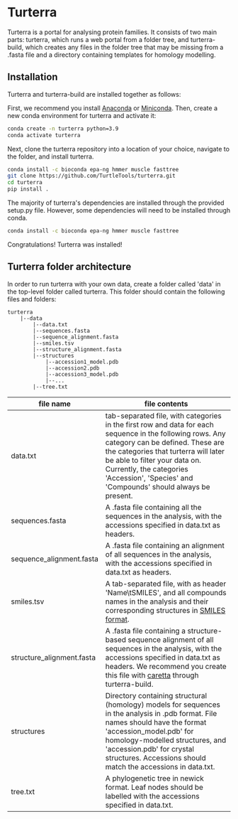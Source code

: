 # Turterra

Turterra is a portal for analysing protein families. It consists of two main parts: turterra, which runs a web portal from a folder tree, and turterra-build, which creates any files in the folder tree that may be missing from a .fasta file and a directory containing templates for homology modelling.

## Installation

Turterra and turterra-build are installed together as follows:

First, we recommend you install [Anaconda](https://www.anaconda.com/products/individual-b) or [Miniconda](https://docs.conda.io/en/latest/miniconda.html). Then, create a new conda environment for turterra and activate it:

```sh
conda create -n turterra python=3.9
conda activate turterra
```

Next, clone the turterra repository into a location of your choice, navigate to the folder, and install turterra.

```sh
conda install -c bioconda epa-ng hmmer muscle fasttree
git clone https://github.com/TurtleTools/turterra.git
cd turterra
pip install .
```

The majority of turterra's dependencies are installed through the provided setup.py file. However, some dependencies will need to be installed through conda.

```sh
conda install -c bioconda epa-ng hmmer muscle fasttree
```

Congratulations! Turterra was installed!

## Turterra folder architecture

In order to run turterra with your own data, create a folder called 'data' in the top-level folder called turterra. This folder should contain the following files and folders:

```
turterra
    |--data
        |--data.txt
        |--sequences.fasta
        |--sequence_alignment.fasta
        |--smiles.tsv
        |--structure_alignment.fasta
        |--structures
            |--accession1_model.pdb
            |--accession2.pdb
            |--accession3_model.pdb
            |--...
        |--tree.txt
```

| file name | file contents |
| ------ | ------ |
| data.txt | tab-separated file, with categories in the first row and data for each sequence in the following rows. Any category can be defined. These are the categories that turterra will later be able to filter your data on. Currently, the categories 'Accession', 'Species' and 'Compounds' should always be present. |
| sequences.fasta | A .fasta file containing all the sequences in the analysis, with the accessions specified in data.txt as headers. |
| sequence_alignment.fasta | A .fasta file containing an alignment of all sequences in the analysis, with the accessions specified in data.txt as headers. |
| smiles.tsv | A tab-separated file, with as header 'Name\tSMILES', and all compounds names in the analysis and their corresponding structures in [SMILES format](http://opensmiles.org/opensmiles.html). |
| structure_alignment.fasta | A .fasta file containing a structure-based sequence alignment of all sequences in the analysis, with the accessions specified in data.txt as headers. We recommend you create this file with [caretta](https://github.com/TurtleTools/caretta) through turterra-build. |
| structures | Directory containing structural (homology) models for sequences in the analysis in .pdb format. File names should have the format 'accession_model.pdb' for homology-modelled structures, and 'accession.pdb' for crystal structures. Accessions should match the accessions in data.txt. |
| tree.txt | A phylogenetic tree in newick format. Leaf nodes should be labelled with the accessions specified in data.txt. |





